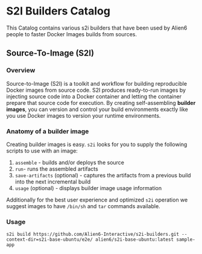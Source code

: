 # S2I Builders Catalog
This Catalog contains various s2i builders that have been used by Alien6 people to faster Docker Images builds from sources.

## Source-To-Image (S2I)
### Overview
Source-to-Image (S2I) is a toolkit and workflow for building reproducible Docker images from source code. S2I produces
ready-to-run images by injecting source code into a Docker container and letting the container prepare that source code for execution. By creating self-assembling **builder images**, you can version and control your build environments exactly like you use Docker images to version your runtime environments.

### Anatomy of a builder image

Creating builder images is easy. `s2i` looks for you to supply the following scripts to use with an
image:

1. `assemble` - builds and/or deploys the source
1. `run`- runs the assembled artifacts
1. `save-artifacts` (optional) - captures the artifacts from a previous build into the next incremental build
1. `usage` (optional) - displays builder image usage information

Additionally for the best user experience and optimized `s2i` operation we suggest images
to have `/bin/sh` and `tar` commands available.

### Usage

```s2i build https://github.com/Alien6-Interactive/s2i-builders.git --context-dir=s2i-base-ubuntu/e2e/ alien6/s2i-base-ubuntu:latest sample-app```

